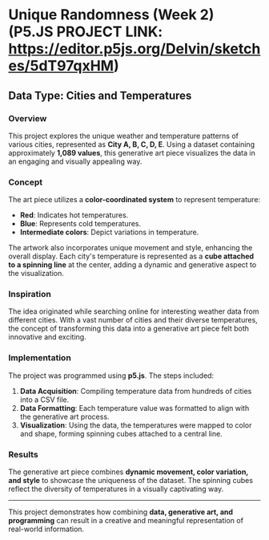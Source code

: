 # Unique Randomness (Week 2) (P5.JS PROJECT LINK: https://editor.p5js.org/Delvin/sketches/5dT97qxHM) 

## Data Type: Cities and Temperatures

### Overview
This project explores the unique weather and temperature patterns of various cities, represented as **City A, B, C, D, E**. Using a dataset containing approximately **1,089 values**, this generative art piece visualizes the data in an engaging and visually appealing way.

### Concept
The art piece utilizes a **color-coordinated system** to represent temperature:
- **Red**: Indicates hot temperatures.
- **Blue**: Represents cold temperatures.
- **Intermediate colors**: Depict variations in temperature.

The artwork also incorporates unique movement and style, enhancing the overall display. Each city's temperature is represented as a **cube attached to a spinning line** at the center, adding a dynamic and generative aspect to the visualization.

### Inspiration
The idea originated while searching online for interesting weather data from different cities. With a vast number of cities and their diverse temperatures, the concept of transforming this data into a generative art piece felt both innovative and exciting.

### Implementation
The project was programmed using **p5.js**. The steps included:
1. **Data Acquisition**: Compiling temperature data from hundreds of cities into a CSV file.
2. **Data Formatting**: Each temperature value was formatted to align with the generative art process.
3. **Visualization**: Using the data, the temperatures were mapped to color and shape, forming spinning cubes attached to a central line. 

### Results
The generative art piece combines **dynamic movement, color variation, and style** to showcase the uniqueness of the dataset. The spinning cubes reflect the diversity of temperatures in a visually captivating way.

---

This project demonstrates how combining **data, generative art, and programming** can result in a creative and meaningful representation of real-world information.

